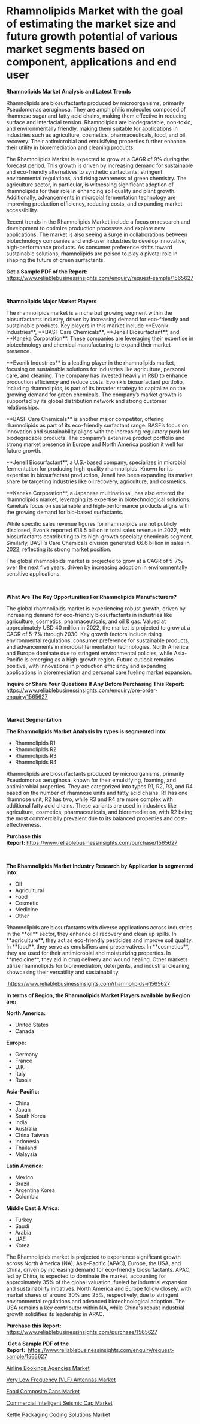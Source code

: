 <p><h1>Rhamnolipids Market with the goal of estimating the market size and future growth potential of various market segments based on component, applications and end user</h1></p><p><strong>Rhamnolipids Market Analysis and Latest Trends</strong></p>
<p><p>Rhamnolipids are biosurfactants produced by microorganisms, primarily Pseudomonas aeruginosa. They are amphiphilic molecules composed of rhamnose sugar and fatty acid chains, making them effective in reducing surface and interfacial tension. Rhamnolipids are biodegradable, non-toxic, and environmentally friendly, making them suitable for applications in industries such as agriculture, cosmetics, pharmaceuticals, food, and oil recovery. Their antimicrobial and emulsifying properties further enhance their utility in bioremediation and cleaning products.</p><p>The Rhamnolipids Market is expected to grow at a CAGR of 9% during the forecast period. This growth is driven by increasing demand for sustainable and eco-friendly alternatives to synthetic surfactants, stringent environmental regulations, and rising awareness of green chemistry. The agriculture sector, in particular, is witnessing significant adoption of rhamnolipids for their role in enhancing soil quality and plant growth. Additionally, advancements in microbial fermentation technology are improving production efficiency, reducing costs, and expanding market accessibility.</p><p>Recent trends in the Rhamnolipids Market include a focus on research and development to optimize production processes and explore new applications. The market is also seeing a surge in collaborations between biotechnology companies and end-user industries to develop innovative, high-performance products. As consumer preference shifts toward sustainable solutions, rhamnolipids are poised to play a pivotal role in shaping the future of green surfactants.</p></p>
<p><strong>Get a Sample PDF of the Report:&nbsp;</strong> <a href="https://www.reliablebusinessinsights.com/enquiry/request-sample/1565627?utm_campaign=2221&utm_medium=2&utm_source=Github&utm_content=ia&utm_term=25012025&utm_id=rhamnolipids">https://www.reliablebusinessinsights.com/enquiry/request-sample/1565627</a></p>
<p>&nbsp;</p>
<p><strong>Rhamnolipids Major Market Players</strong></p>
<p><p>The rhamnolipids market is a niche but growing segment within the biosurfactants industry, driven by increasing demand for eco-friendly and sustainable products. Key players in this market include **Evonik Industries**, **BASF Care Chemicals**, **Jeneil Biosurfactant**, and **Kaneka Corporation**. These companies are leveraging their expertise in biotechnology and chemical manufacturing to expand their market presence.</p><p>**Evonik Industries** is a leading player in the rhamnolipids market, focusing on sustainable solutions for industries like agriculture, personal care, and cleaning. The company has invested heavily in R&D to enhance production efficiency and reduce costs. Evonik’s biosurfactant portfolio, including rhamnolipids, is part of its broader strategy to capitalize on the growing demand for green chemicals. The company’s market growth is supported by its global distribution network and strong customer relationships.</p><p>**BASF Care Chemicals** is another major competitor, offering rhamnolipids as part of its eco-friendly surfactant range. BASF’s focus on innovation and sustainability aligns with the increasing regulatory push for biodegradable products. The company’s extensive product portfolio and strong market presence in Europe and North America position it well for future growth.</p><p>**Jeneil Biosurfactant**, a U.S.-based company, specializes in microbial fermentation for producing high-quality rhamnolipids. Known for its expertise in biosurfactant production, Jeneil has been expanding its market share by targeting industries like oil recovery, agriculture, and cosmetics.</p><p>**Kaneka Corporation**, a Japanese multinational, has also entered the rhamnolipids market, leveraging its expertise in biotechnological solutions. Kaneka’s focus on sustainable and high-performance products aligns with the growing demand for bio-based surfactants.</p><p>While specific sales revenue figures for rhamnolipids are not publicly disclosed, Evonik reported €18.5 billion in total sales revenue in 2022, with biosurfactants contributing to its high-growth specialty chemicals segment. Similarly, BASF’s Care Chemicals division generated €6.6 billion in sales in 2022, reflecting its strong market position.</p><p>The global rhamnolipids market is projected to grow at a CAGR of 5-7% over the next five years, driven by increasing adoption in environmentally sensitive applications.</p></p>
<p>&nbsp;</p>
<p><strong>What Are The Key Opportunities For Rhamnolipids Manufacturers?</strong></p>
<p><p>The global rhamnolipids market is experiencing robust growth, driven by increasing demand for eco-friendly biosurfactants in industries like agriculture, cosmetics, pharmaceuticals, and oil & gas. Valued at approximately USD 40 million in 2022, the market is projected to grow at a CAGR of 5-7% through 2030. Key growth factors include rising environmental regulations, consumer preference for sustainable products, and advancements in microbial fermentation technologies. North America and Europe dominate due to stringent environmental policies, while Asia-Pacific is emerging as a high-growth region. Future outlook remains positive, with innovations in production efficiency and expanding applications in bioremediation and personal care fueling market expansion.</p></p>
<p><strong>Inquire or Share Your Questions If Any Before Purchasing This Report:</strong> <a href="https://www.reliablebusinessinsights.com/enquiry/pre-order-enquiry/1565627?utm_campaign=2221&utm_medium=2&utm_source=Github&utm_content=ia&utm_term=25012025&utm_id=rhamnolipids">https://www.reliablebusinessinsights.com/enquiry/pre-order-enquiry/1565627</a></p>
<p>&nbsp;</p>
<p><strong>Market Segmentation</strong></p>
<p><strong>The Rhamnolipids Market Analysis by types is segmented into:</strong></p>
<p><ul><li>Rhamnolipids R1</li><li>Rhamnolipids R2</li><li>Rhamnolipids R3</li><li>Rhamnolipids R4</li></ul></p>
<p><p>Rhamnolipids are biosurfactants produced by microorganisms, primarily Pseudomonas aeruginosa, known for their emulsifying, foaming, and antimicrobial properties. They are categorized into types R1, R2, R3, and R4 based on the number of rhamnose units and fatty acid chains. R1 has one rhamnose unit, R2 has two, while R3 and R4 are more complex with additional fatty acid chains. These variants are used in industries like agriculture, cosmetics, pharmaceuticals, and bioremediation, with R2 being the most commercially prevalent due to its balanced properties and cost-effectiveness.</p></p>
<p><strong>Purchase this Report:&nbsp;</strong><a href="https://www.reliablebusinessinsights.com/purchase/1565627?utm_campaign=2221&utm_medium=2&utm_source=Github&utm_content=ia&utm_term=25012025&utm_id=rhamnolipids">https://www.reliablebusinessinsights.com/purchase/1565627</a></p>
<p>&nbsp;</p>
<p><strong>The Rhamnolipids Market Industry Research by Application is segmented into:</strong></p>
<p><ul><li>Oil</li><li>Agricultural</li><li>Food</li><li>Cosmetic</li><li>Medicine</li><li>Other</li></ul></p>
<p><p>Rhamnolipids are biosurfactants with diverse applications across industries. In the **oil** sector, they enhance oil recovery and clean up spills. In **agriculture**, they act as eco-friendly pesticides and improve soil quality. In **food**, they serve as emulsifiers and preservatives. In **cosmetics**, they are used for their antimicrobial and moisturizing properties. In **medicine**, they aid in drug delivery and wound healing. Other markets utilize rhamnolipids for bioremediation, detergents, and industrial cleaning, showcasing their versatility and sustainability.</p></p>
<p><a href="https://www.reliablebusinessinsights.com/rhamnolipids-r1565627?utm_campaign=2221&utm_medium=2&utm_source=Github&utm_content=ia&utm_term=25012025&utm_id=rhamnolipids">&nbsp;https://www.reliablebusinessinsights.com/rhamnolipids-r1565627</a></p>
<p><strong>In terms of Region, the Rhamnolipids Market Players available by Region are:</strong></p>
<p>
    <p> <strong> North America: </strong>
        <ul>
            <li>United States</li>
            <li>Canada</li>
        </ul>
        </p> 
    <p> <strong> Europe: </strong>
        <ul>
            <li>Germany</li>
            <li>France</li>
            <li>U.K.</li>
            <li>Italy</li>
            <li>Russia</li>
        </ul>
        </p> 
    <p> <strong> Asia-Pacific: </strong>
        <ul>
            <li>China</li>
            <li>Japan</li>
            <li>South Korea</li>
            <li>India</li>
            <li>Australia</li>
            <li>China Taiwan</li>
            <li>Indonesia</li>
            <li>Thailand</li>
            <li>Malaysia</li>
        </ul>
        </p> 
    <p> <strong> Latin America: </strong>
        <ul>
            <li>Mexico</li>
            <li>Brazil</li>
            <li>Argentina Korea</li>
            <li>Colombia</li>
        </ul>
        </p> 
    <p> <strong> Middle East & Africa: </strong>
        <ul>
            <li>Turkey</li>
            <li>Saudi</li>
            <li>Arabia</li>
            <li>UAE</li>
            <li>Korea</li>
        </ul>
    </p>
    </p>
<p><p>The Rhamnolipids market is projected to experience significant growth across North America (NA), Asia-Pacific (APAC), Europe, the USA, and China, driven by increasing demand for eco-friendly biosurfactants. APAC, led by China, is expected to dominate the market, accounting for approximately 35% of the global valuation, fueled by industrial expansion and sustainability initiatives. North America and Europe follow closely, with market shares of around 30% and 25%, respectively, due to stringent environmental regulations and advanced biotechnological adoption. The USA remains a key contributor within NA, while China's robust industrial growth solidifies its leadership in APAC.</p></p>
<p><strong>Purchase this Report: </strong><a href="https://www.reliablebusinessinsights.com/purchase/1565627?utm_campaign=2221&utm_medium=2&utm_source=Github&utm_content=ia&utm_term=25012025&utm_id=rhamnolipids">https://www.reliablebusinessinsights.com/purchase/1565627</a></p>
<p>&nbsp;<strong>Get a Sample PDF of the Report:&nbsp;&nbsp;</strong><a href="https://www.reliablebusinessinsights.com/enquiry/request-sample/1565627?utm_campaign=2221&utm_medium=2&utm_source=Github&utm_content=ia&utm_term=25012025&utm_id=rhamnolipids">https://www.reliablebusinessinsights.com/enquiry/request-sample/1565627</a></p>
<p><strong></strong></p>
<p><p><a href="https://www.linkedin.com/pulse/airline-bookings-agencies-market-dynamics-projections-tzarc?utm_campaign=2221&utm_medium=2&utm_source=Github&utm_content=ia&utm_term=25012025&utm_id=rhamnolipids">Airline Bookings Agencies Market</a></p><p><a href="https://www.linkedin.com/pulse/very-low-frequency-vlf-antennas-market-trend-expected-grow-kenec?utm_campaign=2221&utm_medium=2&utm_source=Github&utm_content=ia&utm_term=25012025&utm_id=rhamnolipids">Very Low Frequency (VLF) Antennas Market</a></p><p><a href="https://www.linkedin.com/pulse/growth-trajectory-food-composite-cans-market-2025-2032-projected-xob8c?utm_campaign=2221&utm_medium=2&utm_source=Github&utm_content=ia&utm_term=25012025&utm_id=rhamnolipids">Food Composite Cans Market</a></p><p><a href="https://www.linkedin.com/pulse/commercial-intelligent-seismic-cap-market-size-share-analysis-for2025-fhkfc?utm_campaign=2221&utm_medium=2&utm_source=Github&utm_content=ia&utm_term=25012025&utm_id=rhamnolipids">Commercial Intelligent Seismic Cap Market</a></p><p><a href="https://www.linkedin.com/pulse/kettle-packaging-coding-solutions-market-analysis-report-2025-2032-qzjfc?utm_campaign=2221&utm_medium=2&utm_source=Github&utm_content=ia&utm_term=25012025&utm_id=rhamnolipids">Kettle Packaging Coding Solutions Market</a></p></p>